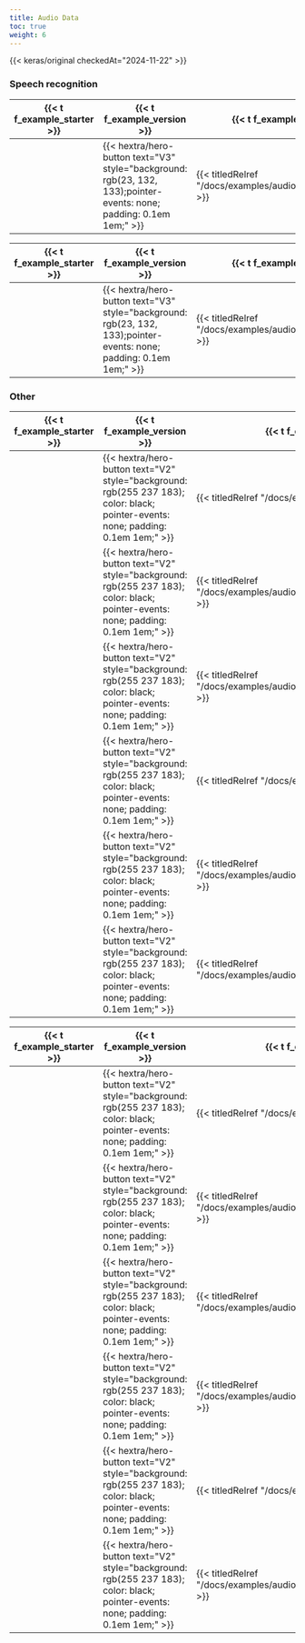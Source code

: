 ```yaml
---
title: Audio Data
toc: true
weight: 6
---
```


{{< keras/original checkedAt="2024-11-22" >}}

### Speech recognition

| {{< t f_example_starter >}} | {{< t f_example_version >}}                                                                                                        | {{< t f_example_title >}}                                                                                 | {{< t f_example_date_created >}} | {{< t f_example_last_modified >}} |
| ------- | -------------------------------------------------------------------------------------------------------------------- | ----------------------------------------------------------- | ------------ | ------------- |
|         | {{< hextra/hero-button text="V3" style="background: rgb(23, 132, 133);pointer-events: none; padding: 0.1em 1em;" >}} | {{< titledRelref "/docs/examples/audio/transformer_asr" >}} | 2021/01/13   | 2021/01/13    |

| {{< t f_example_starter >}} | {{< t f_example_version >}}                                                                                                        | {{< t f_example_title >}}                                                                                 | {{< t f_example_date_created >}} | {{< t f_example_last_modified >}} ▼ |
| ------- | -------------------------------------------------------------------------------------------------------------------- | ----------------------------------------------------------- | ------------ | --------------- |
|         | {{< hextra/hero-button text="V3" style="background: rgb(23, 132, 133);pointer-events: none; padding: 0.1em 1em;" >}} | {{< titledRelref "/docs/examples/audio/transformer_asr" >}} | 2021/01/13   | 2021/01/13      |

### Other

| {{< t f_example_starter >}} | {{< t f_example_version >}}                                                                                                        | {{< t f_example_title >}}                                                                                 | {{< t f_example_date_created >}} | {{< t f_example_last_modified >}} |
| ------- | ---------------------------------------------------------------------------------------------------------------------------------- | ------------------------------------------------------------------------- | ------------ | ------------- |
|         | {{< hextra/hero-button text="V2" style="background: rgb(255 237 183); color: black; pointer-events: none; padding: 0.1em 1em;" >}} | {{< titledRelref "/docs/examples/audio/ctc_asr" >}}                       | 2021/09/26   | 2021/09/26    |
|         | {{< hextra/hero-button text="V2" style="background: rgb(255 237 183); color: black; pointer-events: none; padding: 0.1em 1em;" >}} | {{< titledRelref "/docs/examples/audio/melgan_spectrogram_inversion" >}}  | 2021/09/02   | 2021/09/15    |
|         | {{< hextra/hero-button text="V2" style="background: rgb(255 237 183); color: black; pointer-events: none; padding: 0.1em 1em;" >}} | {{< titledRelref "/docs/examples/audio/speaker_recognition_using_cnn" >}} | 2020/06/14   | 2023/07/19    |
|         | {{< hextra/hero-button text="V2" style="background: rgb(255 237 183); color: black; pointer-events: none; padding: 0.1em 1em;" >}} | {{< titledRelref "/docs/examples/audio/stft" >}}                          | 2024/10/04   | 2024/10/04    |
|         | {{< hextra/hero-button text="V2" style="background: rgb(255 237 183); color: black; pointer-events: none; padding: 0.1em 1em;" >}} | {{< titledRelref "/docs/examples/audio/uk_ireland_accent_recognition" >}} | 2022/04/16   | 2022/04/16    |
|         | {{< hextra/hero-button text="V2" style="background: rgb(255 237 183); color: black; pointer-events: none; padding: 0.1em 1em;" >}} | {{< titledRelref "/docs/examples/audio/wav2vec2_audiocls" >}}             | 2022/07/01   | 2022/08/27    |

| {{< t f_example_starter >}} | {{< t f_example_version >}}                                                                                                        | {{< t f_example_title >}}                                                                                 | {{< t f_example_date_created >}} | {{< t f_example_last_modified >}} ▼ |
| ------- | ---------------------------------------------------------------------------------------------------------------------------------- | ------------------------------------------------------------------------- | ------------ | --------------- |
|         | {{< hextra/hero-button text="V2" style="background: rgb(255 237 183); color: black; pointer-events: none; padding: 0.1em 1em;" >}} | {{< titledRelref "/docs/examples/audio/stft" >}}                          | 2024/10/04   | 2024/10/04      |
|         | {{< hextra/hero-button text="V2" style="background: rgb(255 237 183); color: black; pointer-events: none; padding: 0.1em 1em;" >}} | {{< titledRelref "/docs/examples/audio/speaker_recognition_using_cnn" >}} | 2020/06/14   | 2023/07/19      |
|         | {{< hextra/hero-button text="V2" style="background: rgb(255 237 183); color: black; pointer-events: none; padding: 0.1em 1em;" >}} | {{< titledRelref "/docs/examples/audio/wav2vec2_audiocls" >}}             | 2022/07/01   | 2022/08/27      |
|         | {{< hextra/hero-button text="V2" style="background: rgb(255 237 183); color: black; pointer-events: none; padding: 0.1em 1em;" >}} | {{< titledRelref "/docs/examples/audio/uk_ireland_accent_recognition" >}} | 2022/04/16   | 2022/04/16      |
|         | {{< hextra/hero-button text="V2" style="background: rgb(255 237 183); color: black; pointer-events: none; padding: 0.1em 1em;" >}} | {{< titledRelref "/docs/examples/audio/ctc_asr" >}}                       | 2021/09/26   | 2021/09/26      |
|         | {{< hextra/hero-button text="V2" style="background: rgb(255 237 183); color: black; pointer-events: none; padding: 0.1em 1em;" >}} | {{< titledRelref "/docs/examples/audio/melgan_spectrogram_inversion" >}}  | 2021/09/02   | 2021/09/15      |
